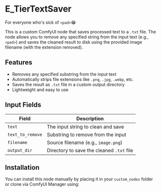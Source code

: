 # E_TierTextSaver
For everyone who's sick of `<pad>`😂

This is a custom ComfyUI node that saves processed text to a `.txt` file. The node allows you to remove any specified string from the input text (e.g., `<pad>`) and saves the cleaned result to disk using the provided image filename (with the extension removed).

## Features

- Removes any specified substring from the input text
- Automatically strips file extensions like `.png`, `.jpg`, `.webp`, etc.
- Saves the result as `.txt` file in a custom output directory
- Lightweight and easy to use

## Input Fields

| Field            | Description                                              |
|------------------|--------------------------------------------------|
| `text`              | The input string to clean and save            |
| `text_to_remove` | Substring to remove from the input        |
| `filename`       | Source filename (e.g., `image.png`)            |
| `output_dir`     | Directory to save the cleaned `.txt` file       |

## Installation

You can install this node manually by placing it in your `custom_nodes` folder or clone via ComfyUI Manager using:

